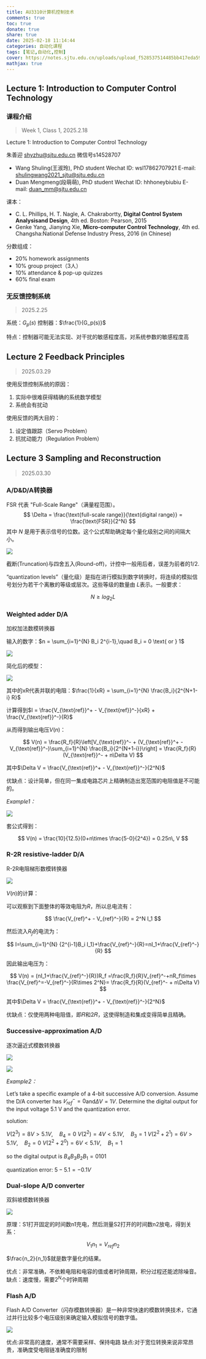 ```yaml
---
title: AU3310计算机控制技术
comments: true
toc: true
donate: true
share: true
date: 2025-02-18 11:14:44
categories: 自动化课程
tags: [笔记,自动化,控制]
cover: https://notes.sjtu.edu.cn/uploads/upload_f528537514485bb417eda59aeb9690cf.png
mathjax: true
---
```


## Lecture 1: Introduction to Computer Control Technology

### 课程介绍

> Week 1, Class 1, 2025.2.18

Lecture 1: Introduction to Computer Control Technology

朱善迎 shyzhu@sjtu.edu.cn 微信号s14528707

- Wang Shuling(王淑玲), PhD student
  Wechat ID:  wsl17862707921
  E-mail: shulingwang2021_sjtu@sjtu.edu.cn
- Duan Mengmeng(段萌萌), PhD student 
  Wechat ID:  hhhoneybiubiu
  E-mail: duan_mm@sjtu.edu.cn

课本：

- C. L. Phillips, H. T. Nagle, A. Chakrabortty, **Digital Control System Analysisand Design**, 4th ed. Boston: Pearson, 2015
- Genke Yang, Jianying Xie, **Micro-computer Control Technology**, 4th ed. Changsha:National Defense Industry Press, 2016 (in Chinese)

分数组成：

- 20% homework assignments
- 10% group project（3人）
- 10% attendance & pop-up quizzes
- 60% final exam

### 无反馈控制系统

> 2025.2.25

系统：$G_p(s)$
控制器：$\frac{1}{G_p(s)}$

特点：控制器可能无法实现、对干扰的敏感程度高，对系统参数的敏感程度高

## Lecture 2 Feedback Principles

> 2025.03.29

使用反馈控制系统的原因：

1. 实际中很难获得精确的系统数学模型
2. 系统会有扰动
  
使用反馈的两大目的：

1. 设定值跟踪（Servo Problem）
2. 抗扰动能力（Regulation Problem）

## Lecture 3 Sampling and Reconstruction

> 2025.03.30

### A/D&D/A转换器

FSR 代表 "Full-Scale Range"（满量程范围）。
$$
\Delta = \frac{\text{full-scale range}}{\text{digital range}} = \frac{\text{FSR}}{2^N}
$$
其中 $N$ 是用于表示信号的位数。这个公式帮助确定每个量化级别之间的间隔大小。

![](https://notes.sjtu.edu.cn/uploads/upload_8bd7d612ef6a7c3e7f6e4156c6a98cbf.png)

截断(Truncation)与四舍五入(Round-off)，计控中一般用后者，误差为前者的1/2.

“quantization levels”（量化级）是指在进行模拟到数字转换时，将连续的模拟信号划分为若干个离散的等级或层次。这些等级的数量由 $L$表示。一般要求：

$$
N \geq log_2 L
$$

### **Weighted adder D/A**

加权加法数模转换器

输入的数字：$n = \sum_{i=1}^{N} B_i 2^{i-1},\quad B_i = 0 \text{ or } 1$

![](https://notes.sjtu.edu.cn/uploads/upload_06fd2ca3e8815da876ee240343a4c507.png)

简化后的模型：

![](https://notes.sjtu.edu.cn/uploads/upload_f33b7e7fb6e8abec459d73a7ecddf728.png)

其中的xR代表并联的电阻：$\frac{1}{xR} = \sum_{i=1}^{N} \frac{B_i}{2^{N+1-i} R}$

计算得到$I = \frac{V_{\text{ref}}^+ - V_{\text{ref}}^-}{xR} + \frac{V_{\text{ref}}^-}{R}$

从而得到输出电压$V(n)$：

$$
V(n) = \frac{R_f}{R}\left[V_{\text{ref}}^- + (V_{\text{ref}}^+ - V_{\text{ref}}^-)\sum_{i=1}^{N} \frac{B_i}{2^{N+1-i}}\right] = \frac{R_f}{R}(V_{\text{ref}}^- + n\Delta V)
$$

其中$\Delta V = \frac{V_{\text{ref}}^+ - V_{\text{ref}}^-}{2^N}$

优缺点：设计简单，但在同一集成电路芯片上精确制造出宽范围的电阻值是不可能的。

*Example1：*

![](https://notes.sjtu.edu.cn/uploads/upload_a13d073e3dcd15bd84424dddbaf07194.png)

套公式得到：

$$
V(n) = \frac{10}{12.5}(0+n\times \frac{5-0}{2^4}) = 0.25n\, V
$$

### **R-2R resistive-ladder D/A**

R-2R电阻梯形数模转换器

![](https://notes.sjtu.edu.cn/uploads/upload_5bb3c5a644a8c1826caa236f6d584f98.png)

$V(n)$的计算：

可以观察到下面整体的等效电阻为$R$，所以总电流有：

$$
\frac{V_{ref}^+ - V_{ref}^-}{R} = 2^N I_1
$$

然后流入$R_f$的电流为：

$$
I=\sum_{i=1}^{N} {2^{i-1}B_i I_1}+\frac{V_{ref}^-}{R}=nI_1+\frac{V_{ref}^-}{R}
$$

因此输出电压为：

$$
V(n) = (nI_1+\frac{V_{ref}^-}{R})R_f =\frac{R_f}{R}V_{ref}^-+nR_f\times \frac{V_{ref}^=-V_{ref}^-}{R\times 2^N}= \frac{R_f}{R}(V_{ref}^- + n\Delta V)
$$

其中$\Delta V = \frac{V_{\text{ref}}^+ - V_{\text{ref}}^-}{2^N}$

优缺点：仅使用两种电阻值，即𝑅和2𝑅，这使得制造和集成变得简单且精确。

### **Successive-approximation A/D**

逐次逼近式模数转换器

![](https://notes.sjtu.edu.cn/uploads/upload_241b2f2e04b9d22c08bf6c00525a4f2d.png)

![](https://notes.sjtu.edu.cn/uploads/upload_60f8571dbb21bdebb9eeb97b56dc1321.png)

*Example2：*

Let’s take a specific example of a 4-bit successive A/D conversion. Assume the D/A converter has $𝑉_{ref}^-=0$and$\Delta V=1V$. Determine the digital output for the input voltage 5.1 V and the quantization error.

solution:

$V(2^3)=8V>5.1V,\quad B_4=0$
$V(2^2)=4V<5.1V,\quad B_3=1$
$V(2^2+2^1)=6V>5.1V,\quad B_2=0$
$V(2^2+2^0)=6V<5.1V,\quad B_1=1$

so the digital output is $B_4B_3B_2B_1=0101$

quantization error: $5-5.1=-0.1V$

### **Dual-slope A/D converter**

双斜坡模数转换器

![](https://notes.sjtu.edu.cn/uploads/upload_3de8fbdc66e1bbbf4cc82d6d8a181268.png)

原理：S1打开固定的时间数n1充电，然后测量S2打开的时间数n2放电，得到关系：

$$
V_1n_1 = V_{ref}n_2
$$

$\frac{n_2}{n_1}$就是数字量化的结果。

优点：非常准确，不依赖电阻和电容的值或者时钟周期，积分过程还能滤除噪音。
缺点：速度慢，需要$2^N$个时钟周期

### **Flash A/D**

Flash A/D Converter（闪存模数转换器）是一种非常快速的模数转换技术，它通过并行比较多个电压级别来确定输入模拟信号的数字值。

![](https://notes.sjtu.edu.cn/uploads/upload_2e8f50ca9712e3fd973e7bac8d5597d4.png)

优点:非常高的速度，通常不需要采样、保持电路
缺点:对于宽位转换来说非常昂贵，准确度受电阻链准确度的限制
